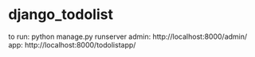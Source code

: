# django_todolist

to run: python manage.py runserver
admin:  http://localhost:8000/admin/
app:	http://localhost:8000/todolistapp/